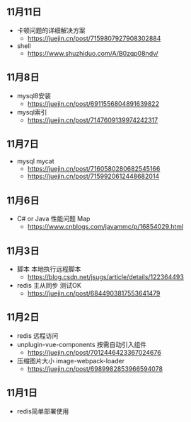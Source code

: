 ## 11月11日
- 卡顿问题的详细解决方案
  - https://juejin.cn/post/7159807927908302884
- shell
  - https://www.shuzhiduo.com/A/B0zqp08ndv/
## 11月8日
- mysql8安装
  - https://juejin.cn/post/6911556804891639822
- mysql索引
  - https://juejin.cn/post/7147609139974242317
## 11月7日
- mysql mycat
  - https://juejin.cn/post/7160580280682545166
  - https://juejin.cn/post/7159920612448682014
## 11月6日
- C# or Java 性能问题  Map
  - https://www.cnblogs.com/javammc/p/16854029.html
## 11月3日
- 脚本 本地执行远程脚本
  - https://blog.csdn.net/jsugs/article/details/122364493
- redis 主从同步 测试OK
  - https://juejin.cn/post/6844903817553641479
## 11月2日
- redis 远程访问
- unplugin-vue-components 按需自动引入组件
  - https://juejin.cn/post/7012446423367024676
- 压缩图片大小 image-webpack-loader
  - https://juejin.cn/post/6989982853966594078
## 11月1日
- redis简单部署使用